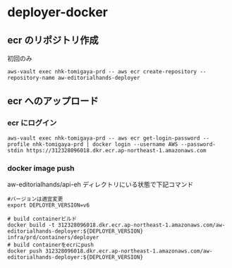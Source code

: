 # deployer-docker

## ecr のリポジトリ作成

初回のみ

```
aws-vault exec nhk-tomigaya-prd -- aws ecr create-repository --repository-name aw-editorialhands-deployer
```

## ecr へのアップロード

### ecr にログイン

```
aws-vault exec nhk-tomigaya-prd -- aws ecr get-login-password --profile nhk-tomigaya-prd | docker login --username AWS --password-stdin https://312328096018.dkr.ecr.ap-northeast-1.amazonaws.com
```

### docker image push

aw-editorialhands/api-eh ディレクトリにいる状態で下記コマンド

```
#バージョンは適宜変更
export DEPLOYER_VERSION=v6

# build containerビルド
docker build -t 312328096018.dkr.ecr.ap-northeast-1.amazonaws.com/aw-editorialhands-deployer:${DEPLOYER_VERSION} infra/prd/containers/deployer
# build containerをecrにpush
docker push 312328096018.dkr.ecr.ap-northeast-1.amazonaws.com/aw-editorialhands-deployer:${DEPLOYER_VERSION}
```
